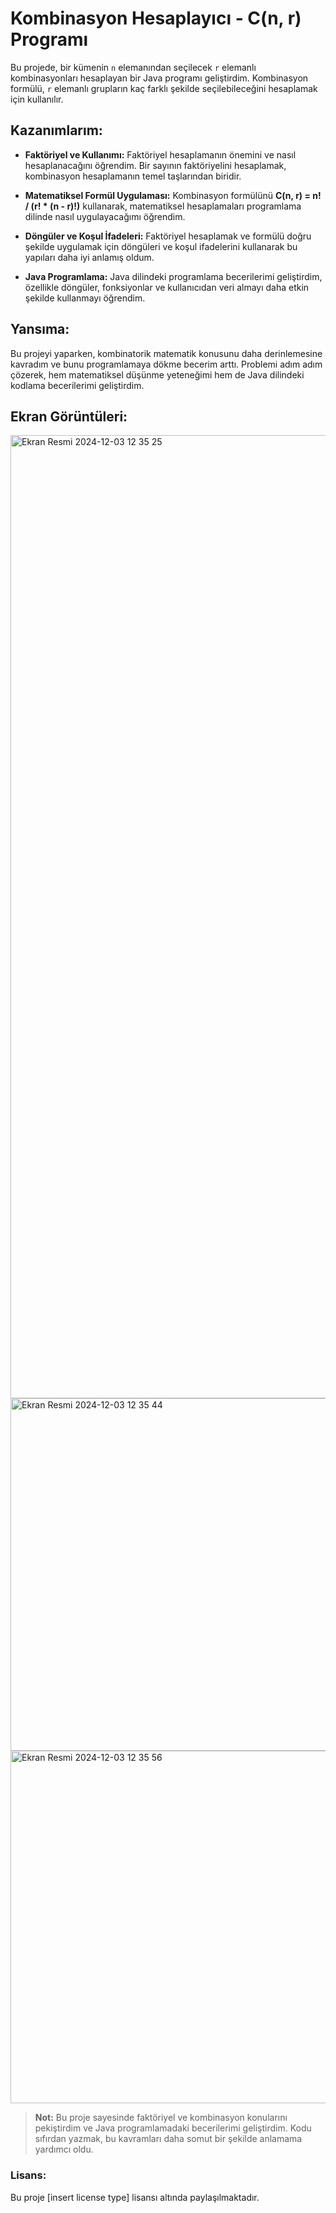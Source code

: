 # Kombinasyon Hesaplayıcı - C(n, r) Programı

Bu projede, bir kümenin `n` elemanından seçilecek `r` elemanlı kombinasyonları hesaplayan bir Java programı geliştirdim. Kombinasyon formülü, `r` elemanlı grupların kaç farklı şekilde seçilebileceğini hesaplamak için kullanılır.

## Kazanımlarım:
- **Faktöriyel ve Kullanımı:** Faktöriyel hesaplamanın önemini ve nasıl hesaplanacağını öğrendim. Bir sayının faktöriyelini hesaplamak, kombinasyon hesaplamanın temel taşlarından biridir.
  
- **Matematiksel Formül Uygulaması:** Kombinasyon formülünü **C(n, r) = n! / (r! * (n - r)!)** kullanarak, matematiksel hesaplamaları programlama dilinde nasıl uygulayacağımı öğrendim.

- **Döngüler ve Koşul İfadeleri:** Faktöriyel hesaplamak ve formülü doğru şekilde uygulamak için döngüleri ve koşul ifadelerini kullanarak bu yapıları daha iyi anlamış oldum.

- **Java Programlama:** Java dilindeki programlama becerilerimi geliştirdim, özellikle döngüler, fonksiyonlar ve kullanıcıdan veri almayı daha etkin şekilde kullanmayı öğrendim.

## Yansıma:
Bu projeyi yaparken, kombinatorik matematik konusunu daha derinlemesine kavradım ve bunu programlamaya dökme becerim arttı. Problemi adım adım çözerek, hem matematiksel düşünme yeteneğimi hem de Java dilindeki kodlama becerilerimi geliştirdim.

## Ekran Görüntüleri:
<img width="1541" alt="Ekran Resmi 2024-12-03 12 35 25" src="https://github.com/user-attachments/assets/c4d647a0-350d-4d2c-96a3-1ab41dd6d269">
<img width="564" alt="Ekran Resmi 2024-12-03 12 35 44" src="https://github.com/user-attachments/assets/fb97a37f-9615-4e9b-b59f-6d7c91b83f2e">
<img width="564" alt="Ekran Resmi 2024-12-03 12 35 56" src="https://github.com/user-attachments/assets/87a15045-1221-414c-b205-1b7a512830e3">


> **Not:** Bu proje sayesinde faktöriyel ve kombinasyon konularını pekiştirdim ve Java programlamadaki becerilerimi geliştirdim. Kodu sıfırdan yazmak, bu kavramları daha somut bir şekilde anlamama yardımcı oldu.

### Lisans:
Bu proje [insert license type] lisansı altında paylaşılmaktadır.
